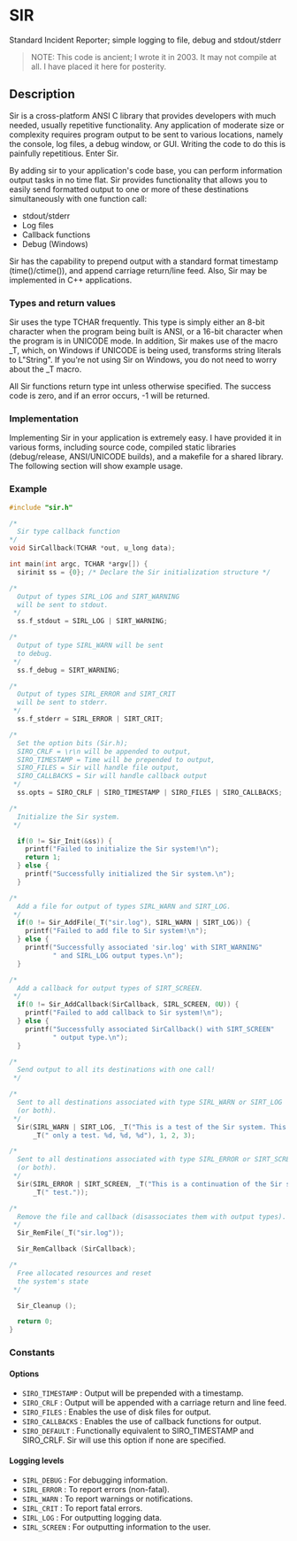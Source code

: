 # SIR
Standard Incident Reporter; simple logging to file, debug and stdout/stderr

> NOTE: This code is ancient; I wrote it in 2003. It may not compile at all. I have placed it here for posterity.

## Description
Sir is a cross-platform ANSI C library that provides developers with much needed, usually repetitive functionality. Any application of moderate size or complexity requires program output to be sent to various locations, namely the console, log files, a debug window, or GUI.  Writing the code to do this is painfully repetitious. Enter Sir.

By adding sir to your application's code base, you can perform information output tasks in no time flat.  Sir provides functionality that allows you to easily send formatted output to one or more of these destinations simultaneously with one function call:

* stdout/stderr
* Log files
* Callback functions
* Debug (Windows)

Sir has the capability to prepend output with a standard format timestamp (time()/ctime()), and append carriage return/line feed.  Also, Sir may be implemented in C++ applications.

### Types and return values
Sir uses the type TCHAR frequently. This type is simply either an 8-bit character when the program being built is ANSI, or a 16-bit character when the program is in UNICODE mode. In addition, Sir makes use of the macro _T, which, on Windows if UNICODE is being used, transforms string literals to L"String". If you're not using Sir on Windows, you do not need to worry about the _T macro.

All Sir functions return type int unless otherwise specified.  The success code is zero, and if an error occurs, -1 will be returned.

### Implementation
Implementing Sir in your application is extremely easy. I have provided it in various forms, including source code, compiled static libraries (debug/release, ANSI/UNICODE builds), and a makefile for a shared library. The following section will show example usage.

### Example
```C
#include "sir.h"

/*
  Sir type callback function
*/
void SirCallback(TCHAR *out, u_long data);

int main(int argc, TCHAR *argv[]) {
  sirinit ss = {0}; /* Declare the Sir initialization structure */

/*
  Output of types SIRL_LOG and SIRT_WARNING
  will be sent to stdout.
 */
  ss.f_stdout = SIRL_LOG | SIRT_WARNING;

/*
  Output of type SIRL_WARN will be sent
  to debug.
 */
  ss.f_debug = SIRT_WARNING;

/*
  Output of types SIRL_ERROR and SIRT_CRIT
  will be sent to stderr.
 */
  ss.f_stderr = SIRL_ERROR | SIRT_CRIT;

/*
  Set the option bits (Sir.h);
  SIRO_CRLF = \r\n will be appended to output,
  SIRO_TIMESTAMP = Time will be prepended to output,
  SIRO_FILES = Sir will handle file output,
  SIRO_CALLBACKS = Sir will handle callback output
 */
  ss.opts = SIRO_CRLF | SIRO_TIMESTAMP | SIRO_FILES | SIRO_CALLBACKS;

/*
  Initialize the Sir system.
 */

  if(0 != Sir_Init(&ss)) {
    printf("Failed to initialize the Sir system!\n");
    return 1;
  } else {
    printf("Successfully initialized the Sir system.\n");
  }

/*
  Add a file for output of types SIRL_WARN and SIRT_LOG.
 */
  if(0 != Sir_AddFile(_T("sir.log"), SIRL_WARN | SIRT_LOG)) {
    printf("Failed to add file to Sir system!\n");
  } else {
    printf("Successfully associated 'sir.log' with SIRT_WARNING"
           " and SIRL_LOG output types.\n");
  }

/*
  Add a callback for output types of SIRT_SCREEN.
 */
  if(0 != Sir_AddCallback(SirCallback, SIRL_SCREEN, 0U)) {
    printf("Failed to add callback to Sir system!\n");
  } else {
    printf("Successfully associated SirCallback() with SIRT_SCREEN"
           " output type.\n");
  }

/*
  Send output to all its destinations with one call!
 */

/*
  Sent to all destinations associated with type SIRL_WARN or SIRT_LOG
  (or both).
 */
  Sir(SIRL_WARN | SIRT_LOG, _T("This is a test of the Sir system. This is")
      _T(" only a test. %d, %d, %d"), 1, 2, 3);

/*
  Sent to all destinations associated with type SIRL_ERROR or SIRT_SCREEN
  (or both).
 */
  Sir(SIRL_ERROR | SIRT_SCREEN, _T("This is a continuation of the Sir system")
      _T(" test."));

/*
  Remove the file and callback (disassociates them with output types).
 */
  Sir_RemFile(_T("sir.log"));

  Sir_RemCallback (SirCallback);

/*
  Free allocated resources and reset
  the system's state
 */

  Sir_Cleanup ();

  return 0;
}
```

### Constants
#### Options
* `SIRO_TIMESTAMP` : Output will be prepended with a timestamp.
* `SIRO_CRLF`      : Output will be appended with a carriage return and line feed.
* `SIRO_FILES`     : Enables the use of disk files for output.
* `SIRO_CALLBACKS` : Enables the use of callback functions for output.
* `SIRO_DEFAULT`   : Functionally equivalent to SIRO_TIMESTAMP and SIRO_CRLF.  Sir will use this option if none are specified.

#### Logging levels
* `SIRL_DEBUG`   : For debugging information.
* `SIRL_ERROR`   : To report errors (non-fatal).
* `SIRL_WARN` : To report warnings or notifications.
* `SIRL_CRIT`   : To report fatal errors.
* `SIRL_LOG`     : For outputting logging data.
* `SIRL_SCREEN`  : For outputting information to the user.
